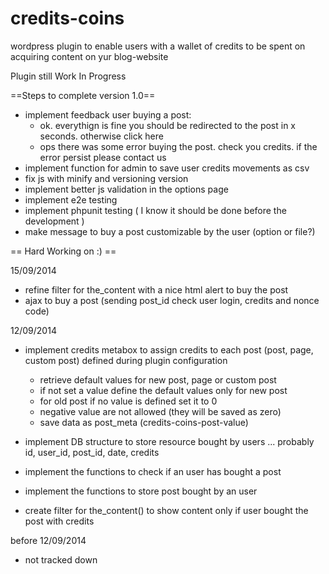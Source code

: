 credits-coins
=============

wordpress plugin to enable users with a wallet of credits to be spent on acquiring content on yur blog-website

Plugin still Work In Progress

==Steps to complete version 1.0==
- implement feedback user buying a post:
    - ok. everythign is fine you should be redirected to the post in x seconds. otherwise click here
    - ops there was some error buying the post. check you credits. if the error persist please contact us
- implement function for admin to save user credits movements as csv
- fix js with minify and versioning version
- implement better js validation in the options page
- implement e2e testing
- implement phpunit testing ( I know it should be done before the development )
- make message to buy a post customizable by the user (option or file?)

== Hard Working on :) ==

15/09/2014
- refine filter for the_content with a nice html alert to buy the post
- ajax to buy a post (sending post_id check user login, credits and nonce code)

12/09/2014
- implement credits metabox to assign credits to each post (post, page, custom post) defined during plugin configuration
  - retrieve default values for new post, page or custom post
  - if not set a value define the default values only for new post
  - for old post if no value is defined set it to 0
  - negative value are not allowed (they will be saved as zero)
  - save data as post_meta (credits-coins-post-value)

- implement DB structure to store resource bought by users ... probably id, user_id, post_id, date, credits
- implement the functions to check if an user has bought a post
- implement the functions to store post bought by an user

- create filter for the_content() to show content only if user bought the post with credits

before 12/09/2014
- not tracked down